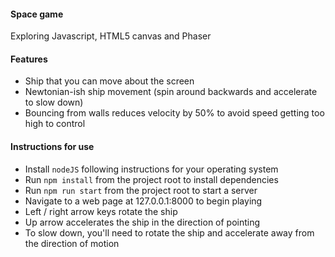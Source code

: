 #### Space game

Exploring Javascript, HTML5 canvas and Phaser

#### Features

- Ship that you can move about the screen
- Newtonian-ish ship movement (spin around backwards and accelerate to slow down)
- Bouncing from walls reduces velocity by 50% to avoid speed getting too high to control

#### Instructions for use

- Install `nodeJS` following instructions for your operating system
- Run `npm install` from the project root to install dependencies
- Run `npm run start` from the project root to start a server
- Navigate to a web page at 127.0.0.1:8000 to begin playing
- Left / right arrow keys rotate the ship
- Up arrow accelerates the ship in the direction of pointing
- To slow down, you'll need to rotate the ship and accelerate away from the direction of motion